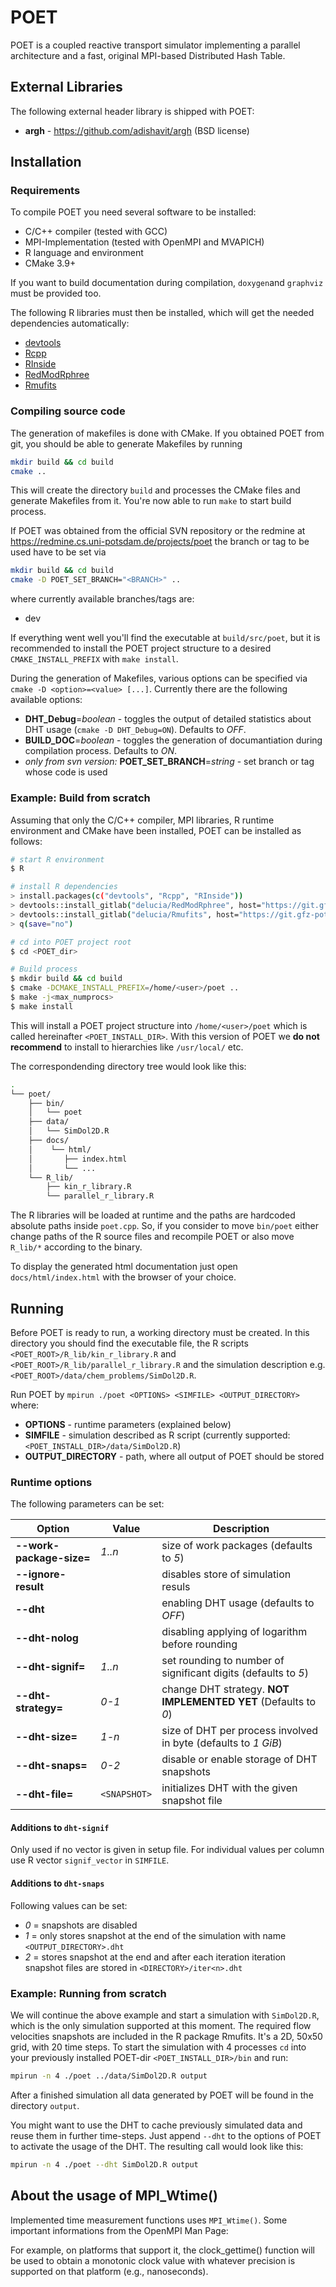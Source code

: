 <!--
    Time-stamp: "Last modified 2021-02-08 13:46:00 mluebke"
-->

# POET

POET is a coupled reactive transport simulator implementing a parallel
architecture and a fast, original MPI-based Distributed Hash Table.

## External Libraries

The following external header library is shipped with POET:

- **argh** - https://github.com/adishavit/argh (BSD license)

## Installation

### Requirements

To compile POET you need several software to be installed:

- C/C++ compiler (tested with GCC)
- MPI-Implementation (tested with OpenMPI and MVAPICH)
- R language and environment
- CMake 3.9+

If you want to build documentation during compilation, `doxygen`and `graphviz` must be provided too.

The following R libraries must then be installed, which will get the needed dependencies automatically:

- [devtools](https://www.r-project.org/nosvn/pandoc/devtools.html)
- [Rcpp](https://cran.r-project.org/web/packages/Rcpp/index.html)
- [RInside](https://cran.r-project.org/web/packages/RInside/index.html)
- [RedModRphree](https://git.gfz-potsdam.de/delucia/RedModRphree)
- [Rmufits](https://git.gfz-potsdam.de/delucia/Rmufits)

### Compiling source code

The generation of makefiles is done with CMake. If you obtained POET from git, you should be able to generate Makefiles by running

```sh
mkdir build && cd build
cmake ..
```

This will create the directory `build` and processes the CMake files and generate Makefiles from it. You're now able to run `make` to start build
process.

If POET was obtained from the official SVN repository or the redmine at <https://redmine.cs.uni-potsdam.de/projects/poet> the branch or tag to be used have to be set via

```sh
mkdir build && cd build
cmake -D POET_SET_BRANCH="<BRANCH>" ..
```

where currently available branches/tags are:

- dev

If everything went well you'll find the executable at `build/src/poet`, but it is recommended to install the POET project structure to a desired `CMAKE_INSTALL_PREFIX` with `make install`.

During the generation of Makefiles, various options can be specified via `cmake -D <option>=<value> [...]`. Currently there are the following available options:

- **DHT_Debug**=_boolean_ - toggles the output of detailed statistics about DHT
  usage (`cmake -D DHT_Debug=ON`). Defaults to _OFF_.
- **BUILD_DOC**=_boolean_ - toggles the generation of documantiation during
  compilation process. Defaults to _ON_.
- _only from svn version:_ **POET_SET_BRANCH**=_string_ - set branch or tag whose code is used

### Example: Build from scratch

Assuming that only the C/C++ compiler, MPI libraries, R runtime environment and
CMake have been installed, POET can be installed as follows:

```sh
# start R environment
$ R

# install R dependencies
> install.packages(c("devtools", "Rcpp", "RInside"))
> devtools::install_gitlab("delucia/RedModRphree", host="https://git.gfz-potsdam.de")
> devtools::install_gitlab("delucia/Rmufits", host="https://git.gfz-potsdam.de")
> q(save="no")

# cd into POET project root
$ cd <POET_dir>

# Build process
$ mkdir build && cd build
$ cmake -DCMAKE_INSTALL_PREFIX=/home/<user>/poet ..
$ make -j<max_numprocs>
$ make install
```

This will install a POET project structure into `/home/<user>/poet` which is
called hereinafter `<POET_INSTALL_DIR>`. With this version of POET we **do not
recommend** to install to hierarchies like `/usr/local/` etc.

The correspondending directory tree would look like this:

```sh
.
└── poet/
    ├── bin/
    │   └── poet
    ├── data/
    │   └── SimDol2D.R
    ├── docs/
    │    └── html/
    │       ├── index.html
    │       └── ...
    └── R_lib/
        ├── kin_r_library.R
        └── parallel_r_library.R
```

The R libraries will be loaded at runtime and the paths are hardcoded
absolute paths inside `poet.cpp`. So, if you consider to move `bin/poet` either
change paths of the R source files and recompile POET or also move `R_lib/*`
according to the binary.

To display the generated html documentation just open `docs/html/index.html`
with the browser of your choice.

## Running

Before POET is ready to run, a working directory must be created. In this
directory you should find the executable file, the R scripts
`<POET_ROOT>/R_lib/kin_r_library.R` and `<POET_ROOT>/R_lib/parallel_r_library.R`
and the simulation description e.g. `<POET_ROOT>/data/chem_problems/SimDol2D.R`.

Run POET by `mpirun ./poet <OPTIONS> <SIMFILE> <OUTPUT_DIRECTORY>` where:

- **OPTIONS** - runtime parameters (explained below)
- **SIMFILE** - simulation described as R script (currently supported:
  `<POET_INSTALL_DIR>/data/SimDol2D.R`)
- **OUTPUT_DIRECTORY** - path, where all output of POET should be stored

### Runtime options

The following parameters can be set:

| Option                   | Value        | Description                                                    |
| ------------------------ | ------------ | -------------------------------------------------------------- |
| **--work-package-size=** | _1..n_       | size of work packages (defaults to _5_)                        |
| **--ignore-result**      |              | disables store of simulation resuls                            |
| **--dht**                |              | enabling DHT usage (defaults to _OFF_)                         |
| **--dht-nolog**          |              | disabling applying of logarithm before rounding                |
| **--dht-signif=**        | _1..n_       | set rounding to number of significant digits (defaults to _5_) |
| **--dht-strategy=**      | _0-1_        | change DHT strategy. **NOT IMPLEMENTED YET** (Defaults to _0_) |
| **--dht-size=**          | _1-n_        | size of DHT per process involved in byte (defaults to _1 GiB_) |
| **--dht-snaps=**         | _0-2_        | disable or enable storage of DHT snapshots                     |
| **--dht-file=**          | `<SNAPSHOT>` | initializes DHT with the given snapshot file                   |

#### Additions to `dht-signif`

Only used if no vector is given in setup file. For individual values per column
use R vector `signif_vector` in `SIMFILE`.

#### Additions to `dht-snaps`

Following values can be set:

- _0_ = snapshots are disabled
- _1_ = only stores snapshot at the end of the simulation with name
  `<OUTPUT_DIRECTORY>.dht`
- _2_ = stores snapshot at the end and after each iteration iteration
  snapshot files are stored in `<DIRECTORY>/iter<n>.dht`

### Example: Running from scratch

We will continue the above example and start a simulation with `SimDol2D.R`,
which is the only simulation supported at this moment. The required flow velocities 
snapshots are included in the R package Rmufits. It's a 2D, 50x50 grid, with 20 time 
steps. To start the simulation with 4 processes `cd` into your previously installed 
POET-dir `<POET_INSTALL_DIR>/bin` and run:

```sh
mpirun -n 4 ./poet ../data/SimDol2D.R output
```

After a finished simulation all data generated by POET will be found in the
directory `output`.

You might want to use the DHT to cache previously simulated data and
reuse them in further time-steps. Just append `--dht` to the options of POET to
activate the usage of the DHT. The resulting call would look like this:

```sh
mpirun -n 4 ./poet --dht SimDol2D.R output
```

## About the usage of MPI_Wtime()

Implemented time measurement functions uses `MPI_Wtime()`. Some important
informations from the OpenMPI Man Page:

For example, on platforms that support it, the clock_gettime() function will be
used to obtain a monotonic clock value with whatever precision is supported on
that platform (e.g., nanoseconds).
